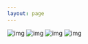 ```yaml
---
layout: page
---
```


<img src="{{ site.url }}/img/generations/bird.png" alt="img">
<img src="{{ site.url }}/img/generations/download.png" alt="img">
<img src="{{ site.url }}/img/generations/dragon.png" alt="img">
<img src="{{ site.url }}/img/generations/lion.png" alt="img">